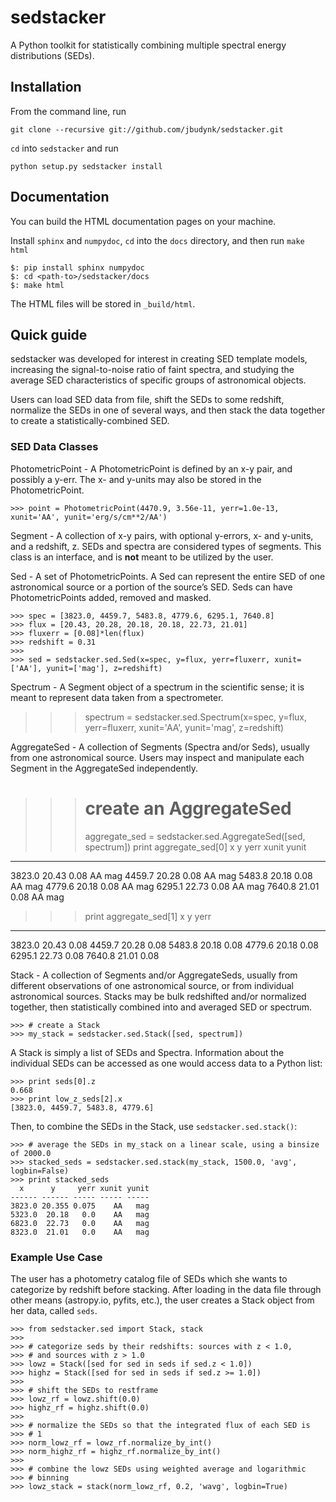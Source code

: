 sedstacker
==========

A Python toolkit for statistically combining multiple spectral energy distributions (SEDs).

Installation
------------

From the command line, run

    git clone --recursive git://github.com/jbudynk/sedstacker.git

`cd` into `sedstacker` and run

    python setup.py sedstacker install

Documentation
-------------

You can build the HTML documentation pages on your machine.

Install `sphinx` and `numpydoc`, `cd` into the `docs` directory, and then run `make html`

    $: pip install sphinx numpydoc
    $: cd <path-to>/sedstacker/docs
    $: make html

The HTML files will be stored in `_build/html`.

Quick guide
-----------

sedstacker was developed for interest in creating SED template models,
increasing the signal-to-noise ratio of faint spectra, and studying
the average SED characteristics of specific groups of astronomical
objects.

Users can load SED data from file, shift the SEDs to some redshift,
normalize the SEDs in one of several ways, and then stack the data
together to create a statistically-combined SED.

### SED Data Classes

PhotometricPoint - A PhotometricPoint is defined by an x-y pair, and possibly a y-err.
The x- and y-units may also be stored in the PhotometricPoint.

    >>> point = PhotometricPoint(4470.9, 3.56e-11, yerr=1.0e-13, xunit='AA', yunit='erg/s/cm**2/AA')

Segment - A collection of x-y pairs, with optional y-errors, x- and
y-units, and a redshift, z. SEDs and spectra are considered types of
segments. This class is an interface, and is **not** meant to be
utilized by the user. 

Sed - A set of PhotometricPoints. A Sed can represent the entire SED
of one astronomical source or a portion of the source’s SED. Seds can
have PhotometricPoints added, removed and masked.

    >>> spec = [3823.0, 4459.7, 5483.8, 4779.6, 6295.1, 7640.8]
    >>> flux = [20.43, 20.28, 20.18, 20.18, 22.73, 21.01]
    >>> fluxerr = [0.08]*len(flux)
    >>> redshift = 0.31
    >>>
    >>> sed = sedstacker.sed.Sed(x=spec, y=flux, yerr=fluxerr, xunit=['AA'], yunit=['mag'], z=redshift)

Spectrum - A Segment object of a spectrum in the scientific sense; it
is meant to represent data taken from a spectrometer.

   >>> spectrum = sedstacker.sed.Spectrum(x=spec, y=flux, yerr=fluxerr, xunit='AA', yunit='mag', z=redshift)

AggregateSed - A collection of Segments (Spectra and/or Seds), usually
from one astronomical source. Users may inspect and manipulate each
Segment in the AggregateSed independently.

   >>> # create an AggregateSed
   >>> aggregate_sed = sedstacker.sed.AggregateSed([sed, spectrum])
   >>> print aggregate_sed[0]
     x      y   yerr xunit yunit
   ------ ----- ---- ----- -----
   3823.0 20.43 0.08    AA   mag
   4459.7 20.28 0.08    AA   mag
   5483.8 20.18 0.08    AA   mag
   4779.6 20.18 0.08    AA   mag
   6295.1 22.73 0.08    AA   mag
   7640.8 21.01 0.08    AA   mag

   >>> print aggregate_sed[1]
     x      y   yerr
   ------ ----- ----
   3823.0 20.43 0.08
   4459.7 20.28 0.08
   5483.8 20.18 0.08
   4779.6 20.18 0.08
   6295.1 22.73 0.08
   7640.8 21.01 0.08

Stack - A collection of Segments and/or AggregateSeds, usually from different
 observations of one astronomical source, or from individual astronomical sources.
 Stacks may be bulk redshifted and/or normalized together, then statistically combined into
and averaged SED or spectrum.

    >>> # create a Stack
    >>> my_stack = sedstacker.sed.Stack([sed, spectrum])

A Stack is simply a list of SEDs and Spectra. Information
about the individual SEDs can be accessed as one would access data to
a Python list:

    >>> print seds[0].z
    0.668
    >>> print low_z_seds[2].x
    [3823.0, 4459.7, 5483.8, 4779.6]

Then, to combine the SEDs in the Stack, use `sedstacker.sed.stack()`:

    >>> # average the SEDs in my_stack on a linear scale, using a binsize of 2000.0
    >>> stacked_seds = sedstacker.sed.stack(my_stack, 1500.0, 'avg', logbin=False)
    >>> print stacked_seds
      x      y     yerr xunit yunit
    ------ ------ ----- ----- -----
    3823.0 20.355 0.075    AA   mag
    5323.0  20.18   0.0    AA   mag
    6823.0  22.73   0.0    AA   mag
    8323.0  21.01   0.0    AA   mag



### Example Use Case

The user has a photometry catalog file of SEDs which she wants to
categorize by redshift before stacking. After loading in the data file through other means (astropy.io, pyfits, etc.),
the user creates a Stack object from her data, called `seds`.

    >>> from sedstacker.sed import Stack, stack
    >>>
    >>> # categorize seds by their redshifts: sources with z < 1.0,
    >>> # and sources with z > 1.0
    >>> lowz = Stack([sed for sed in seds if sed.z < 1.0])
    >>> highz = Stack([sed for sed in seds if sed.z >= 1.0])
    >>>
    >>> # shift the SEDs to restframe
    >>> lowz_rf = lowz.shift(0.0)
    >>> highz_rf = highz.shift(0.0)
    >>>
    >>> # normalize the SEDs so that the integrated flux of each SED is
    >>> # 1
    >>> norm_lowz_rf = lowz_rf.normalize_by_int()
    >>> norm_highz_rf = highz_rf.normalize_by_int()
    >>>
    >>> # combine the lowz SEDs using weighted average and logarithmic
    >>> # binning
    >>> lowz_stack = stack(norm_lowz_rf, 0.2, 'wavg', logbin=True)


